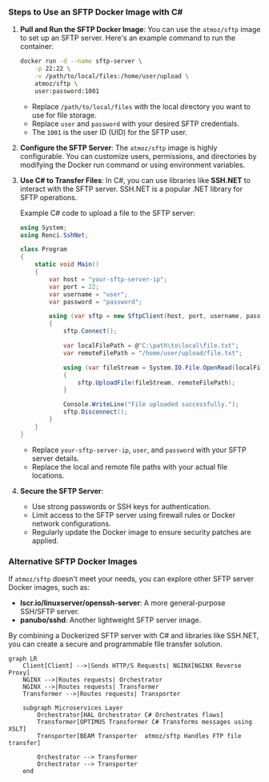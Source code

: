 ### Steps to Use an SFTP Docker Image with C#

1. **Pull and Run the SFTP Docker Image**:
   You can use the `atmoz/sftp` image to set up an SFTP server. Here's an example command to run the container:

   ```bash
   docker run -d --name sftp-server \
       -p 22:22 \
       -v /path/to/local/files:/home/user/upload \
       atmoz/sftp \
       user:password:1001
   ```

   - Replace `/path/to/local/files` with the local directory you want to use for file storage.
   - Replace `user` and `password` with your desired SFTP credentials.
   - The `1001` is the user ID (UID) for the SFTP user.

2. **Configure the SFTP Server**:
   The `atmoz/sftp` image is highly configurable. You can customize users, permissions, and directories by modifying the Docker run command or using environment variables.

3. **Use C# to Transfer Files**:
   In C#, you can use libraries like **SSH.NET** to interact with the SFTP server. SSH.NET is a popular .NET library for SFTP operations.

   Example C# code to upload a file to the SFTP server:

   ```csharp
   using System;
   using Renci.SshNet;

   class Program
   {
       static void Main()
       {
           var host = "your-sftp-server-ip";
           var port = 22;
           var username = "user";
           var password = "password";

           using (var sftp = new SftpClient(host, port, username, password))
           {
               sftp.Connect();

               var localFilePath = @"C:\path\to\local\file.txt";
               var remoteFilePath = "/home/user/upload/file.txt";

               using (var fileStream = System.IO.File.OpenRead(localFilePath))
               {
                   sftp.UploadFile(fileStream, remoteFilePath);
               }

               Console.WriteLine("File uploaded successfully.");
               sftp.Disconnect();
           }
       }
   }
   ```

   - Replace `your-sftp-server-ip`, `user`, and `password` with your SFTP server details.
   - Replace the local and remote file paths with your actual file locations.

4. **Secure the SFTP Server**:
   - Use strong passwords or SSH keys for authentication.
   - Limit access to the SFTP server using firewall rules or Docker network configurations.
   - Regularly update the Docker image to ensure security patches are applied.

### Alternative SFTP Docker Images
If `atmoz/sftp` doesn't meet your needs, you can explore other SFTP server Docker images, such as:
- **lscr.io/linuxserver/openssh-server**: A more general-purpose SSH/SFTP server.
- **panubo/sshd**: Another lightweight SFTP server image.

By combining a Dockerized SFTP server with C# and libraries like SSH.NET, you can create a secure and programmable file transfer solution.

```mermaid
graph LR
    Client[Client] -->|Sends HTTP/S Requests| NGINX[NGINX Reverse Proxy]
    NGINX -->|Routes requests| Orchestrator
    NGINX -->|Routes requests| Transformer
    Transformer -->|Routes requests| Transporter

    subgraph Microservices Layer
        Orchestrator[HAL Orchestrator C# Orchestrates flows]
        Transformer[OPTIMUS Transformer C# Transforms messages using XSLT]
        Transporter[BEAM Transporter  atmoz/sftp Handles FTP file transfer]

        Orchestrator --> Transformer
        Orchestrator --> Transporter
    end
```